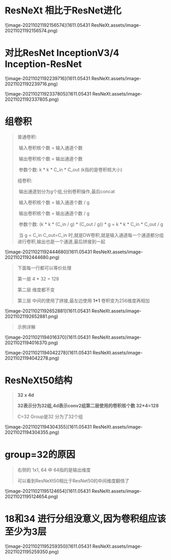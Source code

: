 # ResNeXt 相比于ResNet进化

![image-20211021192156574](1611.05431 ResNeXt.assets/image-20211021192156574.png)

# 对比ResNet InceptionV3/4 Inception-ResNet

![image-20211021192239716](1611.05431 ResNeXt.assets/image-20211021192239716.png)

![image-20211021192337805](1611.05431 ResNeXt.assets/image-20211021192337805.png)

# 组卷积

> 普通卷积:
>
> ​	输入卷积核个数 = 输入通道个数
>
> ​	输出卷积核个数 = 输出通道个数
>
> ​	参数个数: k * k * C_in * C_out  (k指的是卷积核大小)
>
> 组卷积:
>
> ​	输出通道划分为g个组,分别卷积操作,最后concat
>
> ​	输入卷积核个数 = 输入通道个数 / g
>
> ​	输出卷积核个数 = 输出通道个数 / g
>
> ​	参数个数: (k * k * (C_in / g) * (C_out / g)) * g =  k * k * C_in * C_out / g
>
> ​    当 g = C_in C_out=C_in 时,就是DW卷积,就是输入通道每一个通道都分组进行卷积,输出也是一个通道,最后拼接到一起

![image-20211021192444680](1611.05431 ResNeXt.assets/image-20211021192444680.png)



> 下面每一行都可以等价处理
>
> 第一层 4 * 32 = 128 
>
> 第二层 维度都不变
>
> 第三层 中间的使用了拼接,最左边使用 **1*1** 卷积变为256维度再相加

![image-20211021192652881](1611.05431 ResNeXt.assets/image-20211021192652881.png)

> 示例详解

![image-20211021194016370](1611.05431 ResNeXt.assets/image-20211021194016370.png)

![image-20211021194042278](1611.05431 ResNeXt.assets/image-20211021194042278.png)

# ResNeXt50结构

> **32 x 4d**
>
> **32表示分为32组,4d表示conv2组第二层使用的卷积核个数 32*4=128**
>
> C=32 Group是32 分为了32个组
>
> 

![image-20211021194304355](1611.05431 ResNeXt.assets/image-20211021194304355.png)

# group=32的原因

> 右侧的 1x1, 64 中 64指的是输出维度
>
> 可以看到ResNeXt50相比于ResNet50的中间维度翻倍了

![image-20211021195124654](1611.05431 ResNeXt.assets/image-20211021195124654.png)



# 18和34 进行分组没意义,因为卷积组应该至少为3层

![image-20211021195259350](1611.05431 ResNeXt.assets/image-20211021195259350.png)


